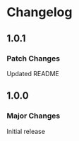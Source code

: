 # Changelog

## 1.0.1

### Patch Changes

Updated README

## 1.0.0

### Major Changes

Initial release
